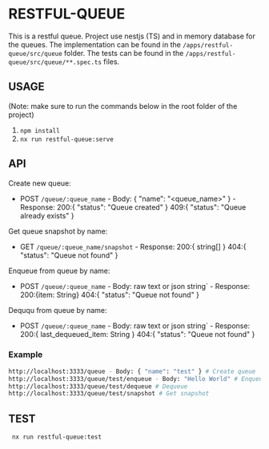 

# RESTFUL-QUEUE
This is a restful queue.
Project use nestjs (TS) and in memory database for the queues.
The implementation can be found in the `/apps/restful-queue/src/queue` folder.
The tests can be found in the `/apps/restful-queue/src/queue/**.spec.ts` files.

## USAGE
(Note: make sure to run the commands below in the root folder of the project)
1. `npm install`
2. `nx run restful-queue:serve`

## API

Create new queue:
* POST `/queue/:queue_name` - Body: { "name": "<queue_name>" } - Response: 200:{ "status": "Queue created" } 409:{ "status": "Queue already exists" }

Get queue snapshot by name:
* GET `/queue/:queue_name/snapshot` - Response: 200:{ string[] } 404:{ "status": "Queue not found" }

Enqueue from queue by name:
* POST `/queue/:queue_name` - Body: raw text or json string` - Response: 200:{item: String} 404:{ "status": "Queue not found" }

Deququ from queue by name:
* POST `/queue/:queue_name` - Body: raw text or json string` - Response: 200:{ last_dequeued_item: String } 404:{ "status": "Queue not found" }

### Example
```bash
http://localhost:3333/queue - Body: { "name": "test" } # Create queue
http://localhost:3333/queue/test/enqueue - Body: "Hello World" # Enqueue
http://localhost:3333/queue/test/dequeue # Dequeue
http://localhost:3333/queue/test/snapshot # Get snapshot
```

## TEST
```bash
 nx run restful-queue:test
```
